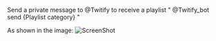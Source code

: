 Send a private message to @Twitify to receive a playlist
" @Twitify_bot send {Playlist category} "

As shown in the image:
![ScreenShot](https://i.imgur.com/1v2I2Of.png)